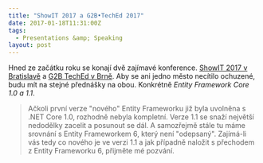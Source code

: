 ```yaml
---
title: "ShowIT 2017 a G2B•TechEd 2017"
date: 2017-01-18T11:31:00Z
tags:
  - Presentations &amp; Speaking
layout: post
---
```

Hned ze začátku roku se konají dvě zajímavé konference. [ShowIT 2017 v Bratislavě][1] a [G2B TechEd v Brně][2]. Aby se ani jedno město necítilo ochuzené, budu mít na stejné přednášky na obou. Konkrétně _Entity Framework Core 1.0 a 1.1_.

> Ačkoli první verze "nového" Entity Frameworku již byla uvolněna s .NET Core 1.0, rozhodně nebyla kompletní. Verze 1.1 se snaží největší nedodělky zacelit a posunout se dál. A samozřejmě stále tu máme srovnání s Entity Frameworkem 6, který není "odepsaný". Zajímá-li vás tedy co nového je ve verzi 1.1 a jak případně naložit s přechodem z Entity Frameworku 6, přijměte mé pozvání.

[1]: https://www.showit.sk/sk/
[2]: https://www.g2bteched.cz/cs/
